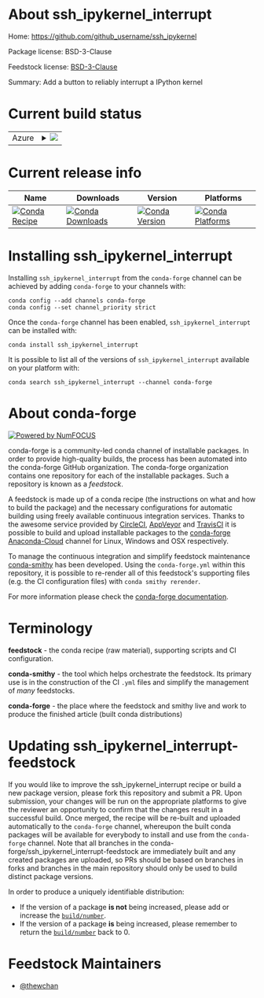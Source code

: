 About ssh_ipykernel_interrupt
=============================

Home: https://github.com/github_username/ssh_ipykernel

Package license: BSD-3-Clause

Feedstock license: [BSD-3-Clause](https://github.com/conda-forge/ssh_ipykernel_interrupt-feedstock/blob/master/LICENSE.txt)

Summary: Add a button to reliably interrupt a IPython kernel

Current build status
====================


<table>
    
  <tr>
    <td>Azure</td>
    <td>
      <details>
        <summary>
          <a href="https://dev.azure.com/conda-forge/feedstock-builds/_build/latest?definitionId=14033&branchName=master">
            <img src="https://dev.azure.com/conda-forge/feedstock-builds/_apis/build/status/ssh_ipykernel_interrupt-feedstock?branchName=master">
          </a>
        </summary>
        <table>
          <thead><tr><th>Variant</th><th>Status</th></tr></thead>
          <tbody><tr>
              <td>linux_64_nodejs12python3.10.____cpython</td>
              <td>
                <a href="https://dev.azure.com/conda-forge/feedstock-builds/_build/latest?definitionId=14033&branchName=master">
                  <img src="https://dev.azure.com/conda-forge/feedstock-builds/_apis/build/status/ssh_ipykernel_interrupt-feedstock?branchName=master&jobName=linux&configuration=linux_64_nodejs12python3.10.____cpython" alt="variant">
                </a>
              </td>
            </tr><tr>
              <td>linux_64_nodejs12python3.7.____cpython</td>
              <td>
                <a href="https://dev.azure.com/conda-forge/feedstock-builds/_build/latest?definitionId=14033&branchName=master">
                  <img src="https://dev.azure.com/conda-forge/feedstock-builds/_apis/build/status/ssh_ipykernel_interrupt-feedstock?branchName=master&jobName=linux&configuration=linux_64_nodejs12python3.7.____cpython" alt="variant">
                </a>
              </td>
            </tr><tr>
              <td>linux_64_nodejs12python3.8.____cpython</td>
              <td>
                <a href="https://dev.azure.com/conda-forge/feedstock-builds/_build/latest?definitionId=14033&branchName=master">
                  <img src="https://dev.azure.com/conda-forge/feedstock-builds/_apis/build/status/ssh_ipykernel_interrupt-feedstock?branchName=master&jobName=linux&configuration=linux_64_nodejs12python3.8.____cpython" alt="variant">
                </a>
              </td>
            </tr><tr>
              <td>linux_64_nodejs12python3.9.____cpython</td>
              <td>
                <a href="https://dev.azure.com/conda-forge/feedstock-builds/_build/latest?definitionId=14033&branchName=master">
                  <img src="https://dev.azure.com/conda-forge/feedstock-builds/_apis/build/status/ssh_ipykernel_interrupt-feedstock?branchName=master&jobName=linux&configuration=linux_64_nodejs12python3.9.____cpython" alt="variant">
                </a>
              </td>
            </tr><tr>
              <td>linux_64_nodejs14python3.10.____cpython</td>
              <td>
                <a href="https://dev.azure.com/conda-forge/feedstock-builds/_build/latest?definitionId=14033&branchName=master">
                  <img src="https://dev.azure.com/conda-forge/feedstock-builds/_apis/build/status/ssh_ipykernel_interrupt-feedstock?branchName=master&jobName=linux&configuration=linux_64_nodejs14python3.10.____cpython" alt="variant">
                </a>
              </td>
            </tr><tr>
              <td>linux_64_nodejs14python3.7.____cpython</td>
              <td>
                <a href="https://dev.azure.com/conda-forge/feedstock-builds/_build/latest?definitionId=14033&branchName=master">
                  <img src="https://dev.azure.com/conda-forge/feedstock-builds/_apis/build/status/ssh_ipykernel_interrupt-feedstock?branchName=master&jobName=linux&configuration=linux_64_nodejs14python3.7.____cpython" alt="variant">
                </a>
              </td>
            </tr><tr>
              <td>linux_64_nodejs14python3.8.____cpython</td>
              <td>
                <a href="https://dev.azure.com/conda-forge/feedstock-builds/_build/latest?definitionId=14033&branchName=master">
                  <img src="https://dev.azure.com/conda-forge/feedstock-builds/_apis/build/status/ssh_ipykernel_interrupt-feedstock?branchName=master&jobName=linux&configuration=linux_64_nodejs14python3.8.____cpython" alt="variant">
                </a>
              </td>
            </tr><tr>
              <td>linux_64_nodejs14python3.9.____cpython</td>
              <td>
                <a href="https://dev.azure.com/conda-forge/feedstock-builds/_build/latest?definitionId=14033&branchName=master">
                  <img src="https://dev.azure.com/conda-forge/feedstock-builds/_apis/build/status/ssh_ipykernel_interrupt-feedstock?branchName=master&jobName=linux&configuration=linux_64_nodejs14python3.9.____cpython" alt="variant">
                </a>
              </td>
            </tr><tr>
              <td>linux_64_nodejs16python3.10.____cpython</td>
              <td>
                <a href="https://dev.azure.com/conda-forge/feedstock-builds/_build/latest?definitionId=14033&branchName=master">
                  <img src="https://dev.azure.com/conda-forge/feedstock-builds/_apis/build/status/ssh_ipykernel_interrupt-feedstock?branchName=master&jobName=linux&configuration=linux_64_nodejs16python3.10.____cpython" alt="variant">
                </a>
              </td>
            </tr><tr>
              <td>linux_64_nodejs16python3.7.____cpython</td>
              <td>
                <a href="https://dev.azure.com/conda-forge/feedstock-builds/_build/latest?definitionId=14033&branchName=master">
                  <img src="https://dev.azure.com/conda-forge/feedstock-builds/_apis/build/status/ssh_ipykernel_interrupt-feedstock?branchName=master&jobName=linux&configuration=linux_64_nodejs16python3.7.____cpython" alt="variant">
                </a>
              </td>
            </tr><tr>
              <td>linux_64_nodejs16python3.8.____cpython</td>
              <td>
                <a href="https://dev.azure.com/conda-forge/feedstock-builds/_build/latest?definitionId=14033&branchName=master">
                  <img src="https://dev.azure.com/conda-forge/feedstock-builds/_apis/build/status/ssh_ipykernel_interrupt-feedstock?branchName=master&jobName=linux&configuration=linux_64_nodejs16python3.8.____cpython" alt="variant">
                </a>
              </td>
            </tr><tr>
              <td>linux_64_nodejs16python3.9.____cpython</td>
              <td>
                <a href="https://dev.azure.com/conda-forge/feedstock-builds/_build/latest?definitionId=14033&branchName=master">
                  <img src="https://dev.azure.com/conda-forge/feedstock-builds/_apis/build/status/ssh_ipykernel_interrupt-feedstock?branchName=master&jobName=linux&configuration=linux_64_nodejs16python3.9.____cpython" alt="variant">
                </a>
              </td>
            </tr><tr>
              <td>osx_64_nodejs12python3.10.____cpython</td>
              <td>
                <a href="https://dev.azure.com/conda-forge/feedstock-builds/_build/latest?definitionId=14033&branchName=master">
                  <img src="https://dev.azure.com/conda-forge/feedstock-builds/_apis/build/status/ssh_ipykernel_interrupt-feedstock?branchName=master&jobName=osx&configuration=osx_64_nodejs12python3.10.____cpython" alt="variant">
                </a>
              </td>
            </tr><tr>
              <td>osx_64_nodejs12python3.7.____cpython</td>
              <td>
                <a href="https://dev.azure.com/conda-forge/feedstock-builds/_build/latest?definitionId=14033&branchName=master">
                  <img src="https://dev.azure.com/conda-forge/feedstock-builds/_apis/build/status/ssh_ipykernel_interrupt-feedstock?branchName=master&jobName=osx&configuration=osx_64_nodejs12python3.7.____cpython" alt="variant">
                </a>
              </td>
            </tr><tr>
              <td>osx_64_nodejs12python3.8.____cpython</td>
              <td>
                <a href="https://dev.azure.com/conda-forge/feedstock-builds/_build/latest?definitionId=14033&branchName=master">
                  <img src="https://dev.azure.com/conda-forge/feedstock-builds/_apis/build/status/ssh_ipykernel_interrupt-feedstock?branchName=master&jobName=osx&configuration=osx_64_nodejs12python3.8.____cpython" alt="variant">
                </a>
              </td>
            </tr><tr>
              <td>osx_64_nodejs12python3.9.____cpython</td>
              <td>
                <a href="https://dev.azure.com/conda-forge/feedstock-builds/_build/latest?definitionId=14033&branchName=master">
                  <img src="https://dev.azure.com/conda-forge/feedstock-builds/_apis/build/status/ssh_ipykernel_interrupt-feedstock?branchName=master&jobName=osx&configuration=osx_64_nodejs12python3.9.____cpython" alt="variant">
                </a>
              </td>
            </tr><tr>
              <td>osx_64_nodejs14python3.10.____cpython</td>
              <td>
                <a href="https://dev.azure.com/conda-forge/feedstock-builds/_build/latest?definitionId=14033&branchName=master">
                  <img src="https://dev.azure.com/conda-forge/feedstock-builds/_apis/build/status/ssh_ipykernel_interrupt-feedstock?branchName=master&jobName=osx&configuration=osx_64_nodejs14python3.10.____cpython" alt="variant">
                </a>
              </td>
            </tr><tr>
              <td>osx_64_nodejs14python3.7.____cpython</td>
              <td>
                <a href="https://dev.azure.com/conda-forge/feedstock-builds/_build/latest?definitionId=14033&branchName=master">
                  <img src="https://dev.azure.com/conda-forge/feedstock-builds/_apis/build/status/ssh_ipykernel_interrupt-feedstock?branchName=master&jobName=osx&configuration=osx_64_nodejs14python3.7.____cpython" alt="variant">
                </a>
              </td>
            </tr><tr>
              <td>osx_64_nodejs14python3.8.____cpython</td>
              <td>
                <a href="https://dev.azure.com/conda-forge/feedstock-builds/_build/latest?definitionId=14033&branchName=master">
                  <img src="https://dev.azure.com/conda-forge/feedstock-builds/_apis/build/status/ssh_ipykernel_interrupt-feedstock?branchName=master&jobName=osx&configuration=osx_64_nodejs14python3.8.____cpython" alt="variant">
                </a>
              </td>
            </tr><tr>
              <td>osx_64_nodejs14python3.9.____cpython</td>
              <td>
                <a href="https://dev.azure.com/conda-forge/feedstock-builds/_build/latest?definitionId=14033&branchName=master">
                  <img src="https://dev.azure.com/conda-forge/feedstock-builds/_apis/build/status/ssh_ipykernel_interrupt-feedstock?branchName=master&jobName=osx&configuration=osx_64_nodejs14python3.9.____cpython" alt="variant">
                </a>
              </td>
            </tr><tr>
              <td>osx_64_nodejs16python3.10.____cpython</td>
              <td>
                <a href="https://dev.azure.com/conda-forge/feedstock-builds/_build/latest?definitionId=14033&branchName=master">
                  <img src="https://dev.azure.com/conda-forge/feedstock-builds/_apis/build/status/ssh_ipykernel_interrupt-feedstock?branchName=master&jobName=osx&configuration=osx_64_nodejs16python3.10.____cpython" alt="variant">
                </a>
              </td>
            </tr><tr>
              <td>osx_64_nodejs16python3.7.____cpython</td>
              <td>
                <a href="https://dev.azure.com/conda-forge/feedstock-builds/_build/latest?definitionId=14033&branchName=master">
                  <img src="https://dev.azure.com/conda-forge/feedstock-builds/_apis/build/status/ssh_ipykernel_interrupt-feedstock?branchName=master&jobName=osx&configuration=osx_64_nodejs16python3.7.____cpython" alt="variant">
                </a>
              </td>
            </tr><tr>
              <td>osx_64_nodejs16python3.8.____cpython</td>
              <td>
                <a href="https://dev.azure.com/conda-forge/feedstock-builds/_build/latest?definitionId=14033&branchName=master">
                  <img src="https://dev.azure.com/conda-forge/feedstock-builds/_apis/build/status/ssh_ipykernel_interrupt-feedstock?branchName=master&jobName=osx&configuration=osx_64_nodejs16python3.8.____cpython" alt="variant">
                </a>
              </td>
            </tr><tr>
              <td>osx_64_nodejs16python3.9.____cpython</td>
              <td>
                <a href="https://dev.azure.com/conda-forge/feedstock-builds/_build/latest?definitionId=14033&branchName=master">
                  <img src="https://dev.azure.com/conda-forge/feedstock-builds/_apis/build/status/ssh_ipykernel_interrupt-feedstock?branchName=master&jobName=osx&configuration=osx_64_nodejs16python3.9.____cpython" alt="variant">
                </a>
              </td>
            </tr><tr>
              <td>win_64_nodejs12python3.10.____cpython</td>
              <td>
                <a href="https://dev.azure.com/conda-forge/feedstock-builds/_build/latest?definitionId=14033&branchName=master">
                  <img src="https://dev.azure.com/conda-forge/feedstock-builds/_apis/build/status/ssh_ipykernel_interrupt-feedstock?branchName=master&jobName=win&configuration=win_64_nodejs12python3.10.____cpython" alt="variant">
                </a>
              </td>
            </tr><tr>
              <td>win_64_nodejs12python3.7.____cpython</td>
              <td>
                <a href="https://dev.azure.com/conda-forge/feedstock-builds/_build/latest?definitionId=14033&branchName=master">
                  <img src="https://dev.azure.com/conda-forge/feedstock-builds/_apis/build/status/ssh_ipykernel_interrupt-feedstock?branchName=master&jobName=win&configuration=win_64_nodejs12python3.7.____cpython" alt="variant">
                </a>
              </td>
            </tr><tr>
              <td>win_64_nodejs12python3.8.____cpython</td>
              <td>
                <a href="https://dev.azure.com/conda-forge/feedstock-builds/_build/latest?definitionId=14033&branchName=master">
                  <img src="https://dev.azure.com/conda-forge/feedstock-builds/_apis/build/status/ssh_ipykernel_interrupt-feedstock?branchName=master&jobName=win&configuration=win_64_nodejs12python3.8.____cpython" alt="variant">
                </a>
              </td>
            </tr><tr>
              <td>win_64_nodejs12python3.9.____cpython</td>
              <td>
                <a href="https://dev.azure.com/conda-forge/feedstock-builds/_build/latest?definitionId=14033&branchName=master">
                  <img src="https://dev.azure.com/conda-forge/feedstock-builds/_apis/build/status/ssh_ipykernel_interrupt-feedstock?branchName=master&jobName=win&configuration=win_64_nodejs12python3.9.____cpython" alt="variant">
                </a>
              </td>
            </tr><tr>
              <td>win_64_nodejs14python3.10.____cpython</td>
              <td>
                <a href="https://dev.azure.com/conda-forge/feedstock-builds/_build/latest?definitionId=14033&branchName=master">
                  <img src="https://dev.azure.com/conda-forge/feedstock-builds/_apis/build/status/ssh_ipykernel_interrupt-feedstock?branchName=master&jobName=win&configuration=win_64_nodejs14python3.10.____cpython" alt="variant">
                </a>
              </td>
            </tr><tr>
              <td>win_64_nodejs14python3.7.____cpython</td>
              <td>
                <a href="https://dev.azure.com/conda-forge/feedstock-builds/_build/latest?definitionId=14033&branchName=master">
                  <img src="https://dev.azure.com/conda-forge/feedstock-builds/_apis/build/status/ssh_ipykernel_interrupt-feedstock?branchName=master&jobName=win&configuration=win_64_nodejs14python3.7.____cpython" alt="variant">
                </a>
              </td>
            </tr><tr>
              <td>win_64_nodejs14python3.8.____cpython</td>
              <td>
                <a href="https://dev.azure.com/conda-forge/feedstock-builds/_build/latest?definitionId=14033&branchName=master">
                  <img src="https://dev.azure.com/conda-forge/feedstock-builds/_apis/build/status/ssh_ipykernel_interrupt-feedstock?branchName=master&jobName=win&configuration=win_64_nodejs14python3.8.____cpython" alt="variant">
                </a>
              </td>
            </tr><tr>
              <td>win_64_nodejs14python3.9.____cpython</td>
              <td>
                <a href="https://dev.azure.com/conda-forge/feedstock-builds/_build/latest?definitionId=14033&branchName=master">
                  <img src="https://dev.azure.com/conda-forge/feedstock-builds/_apis/build/status/ssh_ipykernel_interrupt-feedstock?branchName=master&jobName=win&configuration=win_64_nodejs14python3.9.____cpython" alt="variant">
                </a>
              </td>
            </tr><tr>
              <td>win_64_nodejs16python3.10.____cpython</td>
              <td>
                <a href="https://dev.azure.com/conda-forge/feedstock-builds/_build/latest?definitionId=14033&branchName=master">
                  <img src="https://dev.azure.com/conda-forge/feedstock-builds/_apis/build/status/ssh_ipykernel_interrupt-feedstock?branchName=master&jobName=win&configuration=win_64_nodejs16python3.10.____cpython" alt="variant">
                </a>
              </td>
            </tr><tr>
              <td>win_64_nodejs16python3.7.____cpython</td>
              <td>
                <a href="https://dev.azure.com/conda-forge/feedstock-builds/_build/latest?definitionId=14033&branchName=master">
                  <img src="https://dev.azure.com/conda-forge/feedstock-builds/_apis/build/status/ssh_ipykernel_interrupt-feedstock?branchName=master&jobName=win&configuration=win_64_nodejs16python3.7.____cpython" alt="variant">
                </a>
              </td>
            </tr><tr>
              <td>win_64_nodejs16python3.8.____cpython</td>
              <td>
                <a href="https://dev.azure.com/conda-forge/feedstock-builds/_build/latest?definitionId=14033&branchName=master">
                  <img src="https://dev.azure.com/conda-forge/feedstock-builds/_apis/build/status/ssh_ipykernel_interrupt-feedstock?branchName=master&jobName=win&configuration=win_64_nodejs16python3.8.____cpython" alt="variant">
                </a>
              </td>
            </tr><tr>
              <td>win_64_nodejs16python3.9.____cpython</td>
              <td>
                <a href="https://dev.azure.com/conda-forge/feedstock-builds/_build/latest?definitionId=14033&branchName=master">
                  <img src="https://dev.azure.com/conda-forge/feedstock-builds/_apis/build/status/ssh_ipykernel_interrupt-feedstock?branchName=master&jobName=win&configuration=win_64_nodejs16python3.9.____cpython" alt="variant">
                </a>
              </td>
            </tr>
          </tbody>
        </table>
      </details>
    </td>
  </tr>
</table>

Current release info
====================

| Name | Downloads | Version | Platforms |
| --- | --- | --- | --- |
| [![Conda Recipe](https://img.shields.io/badge/recipe-ssh_ipykernel_interrupt-green.svg)](https://anaconda.org/conda-forge/ssh_ipykernel_interrupt) | [![Conda Downloads](https://img.shields.io/conda/dn/conda-forge/ssh_ipykernel_interrupt.svg)](https://anaconda.org/conda-forge/ssh_ipykernel_interrupt) | [![Conda Version](https://img.shields.io/conda/vn/conda-forge/ssh_ipykernel_interrupt.svg)](https://anaconda.org/conda-forge/ssh_ipykernel_interrupt) | [![Conda Platforms](https://img.shields.io/conda/pn/conda-forge/ssh_ipykernel_interrupt.svg)](https://anaconda.org/conda-forge/ssh_ipykernel_interrupt) |

Installing ssh_ipykernel_interrupt
==================================

Installing `ssh_ipykernel_interrupt` from the `conda-forge` channel can be achieved by adding `conda-forge` to your channels with:

```
conda config --add channels conda-forge
conda config --set channel_priority strict
```

Once the `conda-forge` channel has been enabled, `ssh_ipykernel_interrupt` can be installed with:

```
conda install ssh_ipykernel_interrupt
```

It is possible to list all of the versions of `ssh_ipykernel_interrupt` available on your platform with:

```
conda search ssh_ipykernel_interrupt --channel conda-forge
```


About conda-forge
=================

[![Powered by
NumFOCUS](https://img.shields.io/badge/powered%20by-NumFOCUS-orange.svg?style=flat&colorA=E1523D&colorB=007D8A)](https://numfocus.org)

conda-forge is a community-led conda channel of installable packages.
In order to provide high-quality builds, the process has been automated into the
conda-forge GitHub organization. The conda-forge organization contains one repository
for each of the installable packages. Such a repository is known as a *feedstock*.

A feedstock is made up of a conda recipe (the instructions on what and how to build
the package) and the necessary configurations for automatic building using freely
available continuous integration services. Thanks to the awesome service provided by
[CircleCI](https://circleci.com/), [AppVeyor](https://www.appveyor.com/)
and [TravisCI](https://travis-ci.com/) it is possible to build and upload installable
packages to the [conda-forge](https://anaconda.org/conda-forge)
[Anaconda-Cloud](https://anaconda.org/) channel for Linux, Windows and OSX respectively.

To manage the continuous integration and simplify feedstock maintenance
[conda-smithy](https://github.com/conda-forge/conda-smithy) has been developed.
Using the ``conda-forge.yml`` within this repository, it is possible to re-render all of
this feedstock's supporting files (e.g. the CI configuration files) with ``conda smithy rerender``.

For more information please check the [conda-forge documentation](https://conda-forge.org/docs/).

Terminology
===========

**feedstock** - the conda recipe (raw material), supporting scripts and CI configuration.

**conda-smithy** - the tool which helps orchestrate the feedstock.
                   Its primary use is in the construction of the CI ``.yml`` files
                   and simplify the management of *many* feedstocks.

**conda-forge** - the place where the feedstock and smithy live and work to
                  produce the finished article (built conda distributions)


Updating ssh_ipykernel_interrupt-feedstock
==========================================

If you would like to improve the ssh_ipykernel_interrupt recipe or build a new
package version, please fork this repository and submit a PR. Upon submission,
your changes will be run on the appropriate platforms to give the reviewer an
opportunity to confirm that the changes result in a successful build. Once
merged, the recipe will be re-built and uploaded automatically to the
`conda-forge` channel, whereupon the built conda packages will be available for
everybody to install and use from the `conda-forge` channel.
Note that all branches in the conda-forge/ssh_ipykernel_interrupt-feedstock are
immediately built and any created packages are uploaded, so PRs should be based
on branches in forks and branches in the main repository should only be used to
build distinct package versions.

In order to produce a uniquely identifiable distribution:
 * If the version of a package **is not** being increased, please add or increase
   the [``build/number``](https://docs.conda.io/projects/conda-build/en/latest/resources/define-metadata.html#build-number-and-string).
 * If the version of a package **is** being increased, please remember to return
   the [``build/number``](https://docs.conda.io/projects/conda-build/en/latest/resources/define-metadata.html#build-number-and-string)
   back to 0.

Feedstock Maintainers
=====================

* [@thewchan](https://github.com/thewchan/)

